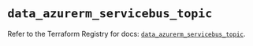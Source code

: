 # `data_azurerm_servicebus_topic`

Refer to the Terraform Registry for docs: [`data_azurerm_servicebus_topic`](https://registry.terraform.io/providers/hashicorp/azurerm/4.28.0/docs/data-sources/servicebus_topic).

